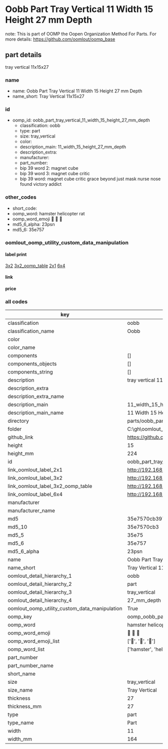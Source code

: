 # Oobb Part Tray Vertical 11 Width 15 Height 27 mm Depth  

note: This is part of OOMP the Oopen Organization Method For Parts. For more details: https://github.com/oomlout/oomp_base

##  part details
  



tray vertical 11x15x27



### name
* name: Oobb Part Tray Vertical 11 Width 15 Height 27 mm Depth
* name_short: Tray Vertical 11x15x27 
### id
* oomp_id: oobb_part_tray_vertical_11_width_15_height_27_mm_depth
  * classification: oobb
  * type: part
  * size: tray_vertical
  * color: 
  * description_main: 11_width_15_height_27_mm_depth
  * description_extra: 
  * manufacturer: 
  * part_number: 
  * bip 39 word 2: magnet cube
  * bip 39 word 3: magnet cube critic
  * bip 39 word: magnet cube critic grace beyond just mask nurse nose found victory addict

### other_codes
* short_code: 
* oomp_word: hamster helicopter rat
* oomp_word_emoji :hamster: :helicopter: :rat:
* md5_6_alpha: 23psn
* md5_6: 35e757






### oomlout_oomp_utility_custom_data_manipulation
#### label print
[3x2](http://192.168.1.245:1112/?label=oomp%2023psn)
[3x2_oomp_table](http://192.168.1.108:1112/?label=oomp%2023psn)
[2x1](http://192.168.1.242:1112/?label=oomp%2023psn)
[6x4](http://192.168.1.55:1112/?label=oomp%2023psn)    

#### link

                              

#### price







### all codes 
| key | value |  
| --- | --- |  
| classification | oobb |  
| classification_name | Oobb |  
| color |  |  
| color_name |  |  
| components | [] |  
| components_objects | [] |  
| components_string | [] |  
| description | tray vertical 11x15x27 |  
| description_extra |  |  
| description_extra_name |  |  
| description_main | 11_width_15_height_27_mm_depth |  
| description_main_name | 11 Width 15 Height 27 mm Depth |  
| directory | parts/oobb_part_tray_vertical_11_width_15_height_27_mm_depth |  
| folder | C:\gh\oomlout_oobb_version_4_generated_parts\parts\oobb_part_tray_vertical_11_width_15_height_27_mm_depth |  
| github_link | https://github.com/oomlout/oomlout_oomp_part_src/tree/main/parts/oobb_part_tray_vertical_11_width_15_height_27_mm_depth |  
| height | 15 |  
| height_mm | 224 |  
| id | oobb_part_tray_vertical_11_width_15_height_27_mm_depth |  
| link_oomlout_label_2x1 | http://192.168.1.242:1112/?label=oomp%2023psn |  
| link_oomlout_label_3x2 | http://192.168.1.245:1112/?label=oomp%2023psn |  
| link_oomlout_label_3x2_oomp_table | http://192.168.1.108:1112/?label=oomp%2023psn |  
| link_oomlout_label_6x4 | http://192.168.1.55:1112/?label=oomp%2023psn |  
| manufacturer |  |  
| manufacturer_name |  |  
| md5 | 35e7570cb397910de58ae656678d5c2f |  
| md5_10 | 35e7570cb3 |  
| md5_5 | 35e75 |  
| md5_6 | 35e757 |  
| md5_6_alpha | 23psn |  
| name | Oobb Part Tray Vertical 11 Width 15 Height 27 mm Depth |  
| name_short | Tray Vertical 11x15x27  |  
| oomlout_detail_hierarchy_1 | oobb |  
| oomlout_detail_hierarchy_2 | part |  
| oomlout_detail_hierarchy_3 | tray_vertical |  
| oomlout_detail_hierarchy_4 | 27_mm_depth |  
| oomlout_oomp_utility_custom_data_manipulation | True |  
| oomp_key | oomp_oobb_part_tray_vertical_11_width_15_height_27_mm_depth |  
| oomp_word | hamster helicopter rat |  
| oomp_word_emoji | :hamster: :helicopter: :rat: |  
| oomp_word_emoji_list | [':hamster:', ':helicopter:', ':rat:'] |  
| oomp_word_list | ['hamster', 'helicopter', 'rat'] |  
| part_number |  |  
| part_number_name |  |  
| short_name |  |  
| size | tray_vertical |  
| size_name | Tray Vertical |  
| thickness | 27 |  
| thickness_mm | 27 |  
| type | part |  
| type_name | Part |  
| width | 11 |  
| width_mm | 164 |  
